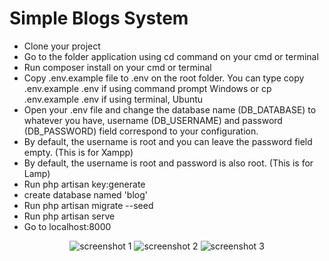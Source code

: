 # Simple Blogs System

* Clone your project
* Go to the folder application using cd command on your cmd or terminal
* Run composer install on your cmd or terminal
* Copy .env.example file to .env on the root folder. You can type copy .env.example .env if using command prompt Windows or cp .env.example .env if using terminal, Ubuntu
* Open your .env file and change the database name (DB_DATABASE) to whatever you have, username (DB_USERNAME) and password (DB_PASSWORD) field correspond to your configuration. 
* By default, the username is root and you can leave the password field empty. (This is for Xampp) 
* By default, the username is root and password is also root. (This is for Lamp)
* Run php artisan key:generate
* create database named 'blog'
* Run php artisan migrate --seed
* Run php artisan serve
* Go to localhost:8000

<p align="center">
<img src="https://imgur.com/IqjNDde" alt="screenshot 1">
<img src="https://imgur.com/MMeUQn6" alt="screenshot 2">
<img src="https://imgur.com/SMkW7em" alt="screenshot 3">
</p>
